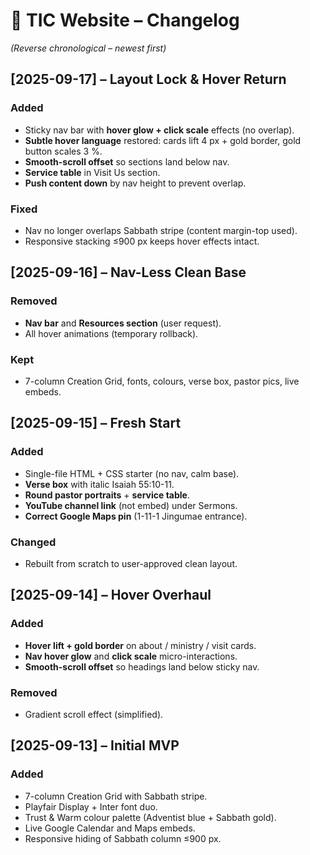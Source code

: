 # 📒 TIC Website – Changelog
*(Reverse chronological – newest first)*

## [2025-09-17] – Layout Lock & Hover Return
### Added
- Sticky nav bar with **hover glow + click scale** effects (no overlap).
- **Subtle hover language** restored: cards lift 4 px + gold border, gold button scales 3 %.
- **Smooth-scroll offset** so sections land below nav.
- **Service table** in Visit Us section.
- **Push content down** by nav height to prevent overlap.

### Fixed
- Nav no longer overlaps Sabbath stripe (content margin-top used).
- Responsive stacking ≤900 px keeps hover effects intact.

## [2025-09-16] – Nav-Less Clean Base
### Removed
- **Nav bar** and **Resources section** (user request).
- All hover animations (temporary rollback).

### Kept
- 7-column Creation Grid, fonts, colours, verse box, pastor pics, live embeds.

## [2025-09-15] – Fresh Start
### Added
- Single-file HTML + CSS starter (no nav, calm base).
- **Verse box** with italic Isaiah 55:10-11.
- **Round pastor portraits** + **service table**.
- **YouTube channel link** (not embed) under Sermons.
- **Correct Google Maps pin** (1-11-1 Jingumae entrance).

### Changed
- Rebuilt from scratch to user-approved clean layout.

## [2025-09-14] – Hover Overhaul
### Added
- **Hover lift + gold border** on about / ministry / visit cards.
- **Nav hover glow** and **click scale** micro-interactions.
- **Smooth-scroll offset** so headings land below sticky nav.

### Removed
- Gradient scroll effect (simplified).

## [2025-09-13] – Initial MVP
### Added
- 7-column Creation Grid with Sabbath stripe.
- Playfair Display + Inter font duo.
- Trust & Warm colour palette (Adventist blue + Sabbath gold).
- Live Google Calendar and Maps embeds.
- Responsive hiding of Sabbath column ≤900 px.